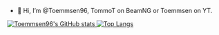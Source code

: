 - 👋 Hi, I’m @Toemmsen96, TommoT on BeamNG or Toemmsen on YT.

[![Toemmsen96's GitHub stats](https://github-readme-stats.vercel.app/api?username=Toemmsen96&show_icons=true&theme=radical) ![Top Langs](https://github-readme-stats.vercel.app/api/top-langs/?username=Toemmsen96&theme=radical&exclude_repo=CatanCustomServers)](https://toemmsen96.github.io)

